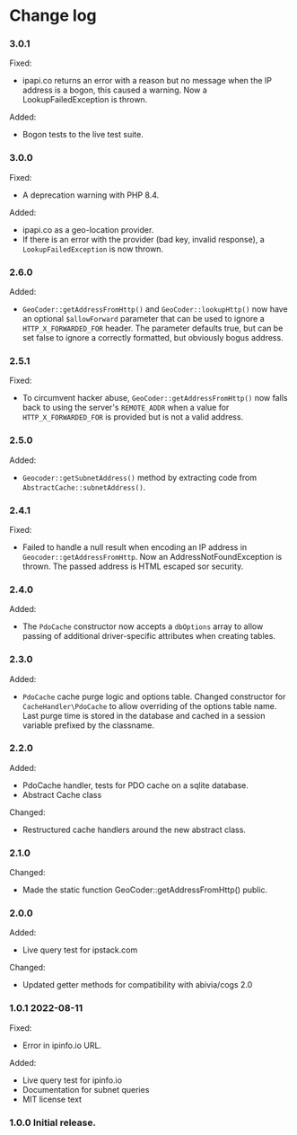 # Change log

### 3.0.1
Fixed:
* ipapi.co returns an error with a reason but no message when the IP address is a bogon,
this caused a warning. Now a LookupFailedException is thrown.

Added:
* Bogon tests to the live test suite.

### 3.0.0

Fixed:
* A deprecation warning with PHP 8.4.

Added:
* ipapi.co as a geo-location provider.
* If there is an error with the provider (bad key, invalid response), a `LookupFailedException`
is now thrown.

### 2.6.0

Added:
* `GeoCoder::getAddressFromHttp()` and `GeoCoder::lookupHttp()` now have an optional
  `$allowForward` parameter that can be used to ignore a `HTTP_X_FORWARDED_FOR` header.
  The parameter defaults true, but can be set false to ignore a correctly formatted,
  but obviously bogus address.

### 2.5.1

Fixed:
* To circumvent hacker abuse, `GeoCoder::getAddressFromHttp()`
  now falls back to using the server's `REMOTE_ADDR` when a value for `HTTP_X_FORWARDED_FOR`
  is provided but is not a valid address.

### 2.5.0

Added:
* `Geocoder::getSubnetAddress()` method by extracting code from `AbstractCache::subnetAddress()`.

### 2.4.1

Fixed:
* Failed to handle a null result when encoding an IP address in `Geocoder::getAddressFromHttp`.
  Now an AddressNotFoundException is thrown.
  The passed address is HTML escaped sor security.

### 2.4.0

Added:
* The `PdoCache` constructor now accepts a `dbOptions` array to allow passing of additional
  driver-specific attributes when creating tables. 

### 2.3.0

Added:
* `PdoCache` cache purge logic and options table.
  Changed constructor for `CacheHandler\PdoCache` to allow overriding of the options table name. 
  Last purge time is stored in the database
  and cached in a session variable prefixed by the classname.

### 2.2.0

Added:
* PdoCache handler, tests for PDO cache on a sqlite database.
* Abstract Cache class

Changed:
* Restructured cache handlers around the new abstract class.

### 2.1.0

Changed:
* Made the static function GeoCoder::getAddressFromHttp() public.

### 2.0.0

Added:
* Live query test for ipstack.com

Changed:
* Updated getter methods for compatibility with abivia/cogs 2.0

### 1.0.1 2022-08-11

Fixed:
* Error in ipinfo.io URL.

Added:
* Live query test for ipinfo.io
* Documentation for subnet queries
* MIT license text

### 1.0.0 Initial release.


